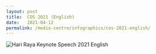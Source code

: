 ```yaml
---
layout: post
title:  COS 2021 (English)
date:   2021-04-12
permalink: /media-centre/infographics/cos-2021-english/
---
```


![Hari Raya Keynote Speech 2021 English](/images/Infographics-for-COS-2021-ENG-FA.jpg)
